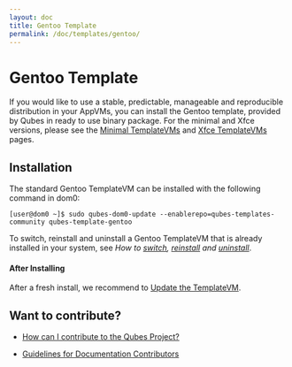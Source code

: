 ```yaml
---
layout: doc
title: Gentoo Template
permalink: /doc/templates/gentoo/
---
```


# Gentoo Template

If you would like to use a stable, predictable, manageable and reproducible distribution in your AppVMs, you can install the Gentoo template, provided by Qubes in ready to use binary package. For the minimal and Xfce versions, please see the [Minimal TemplateVMs] and [Xfce TemplateVMs] pages.


## Installation

The standard Gentoo TemplateVM can be installed with the following command in dom0:

    [user@dom0 ~]$ sudo qubes-dom0-update --enablerepo=qubes-templates-community qubes-template-gentoo

To switch, reinstall and uninstall a Gentoo TemplateVM that is already installed in your system, see *How to [switch], [reinstall] and [uninstall]*.

#### After Installing

After a fresh install, we recommend to [Update the TemplateVM](/doc/software-update-vm/).

## Want to contribute?

*   [How can I contribute to the Qubes Project?](/doc/contributing/)

*   [Guidelines for Documentation Contributors](/doc/doc-guidelines/)

[switch]: /doc/templates/#switching
[reinstall]: /doc/reinstall-template/
[uninstall]: /doc/templates/#uninstalling
[Minimal TemplateVMs]: /doc/templates/minimal/
[Xfce TemplateVMs]: /doc/templates/xfce/
